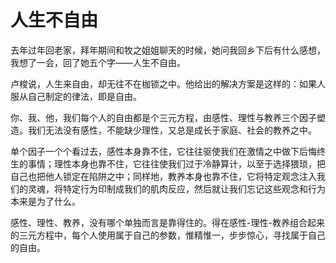 # 人生不自由

去年过年回老家，拜年期间和牧之姐姐聊天的时候，她问我回乡下后有什么感想，我想了一会，回了她五个字——人生不自由。

卢梭说，人生来自由，却无往不在枷锁之中。他给出的解决方案是这样的：如果人服从自己制定的律法，即是自由。

你、我、他，我们每个人的自由都是个三元方程，由感性、理性与教养三个因子塑造。我们无法没有感性，不能缺少理性，又总是成长于家庭、社会的教养之中。

单个因子一个个看过去，感性本身靠不住，它往往驱使我们在激情之中做下后悔终生的事情；理性本身也靠不住，它往往使我们过于冷静算计，以至于选择猥琐，把自己也把他人锁定在陷阱之中；同样地，教养本身也靠不住，它将特定观念注入我们的灵魂，将特定行为印制成我们的肌肉反应，然后就让我们忘记这些观念和行为本来是为了什么。

感性、理性、教养，没有哪个单独而言是靠得住的。得在感性-理性-教养组合起来的三元方程中，每个人使用属于自己的参数，惟精惟一，步步惊心，寻找属于自己的自由。
